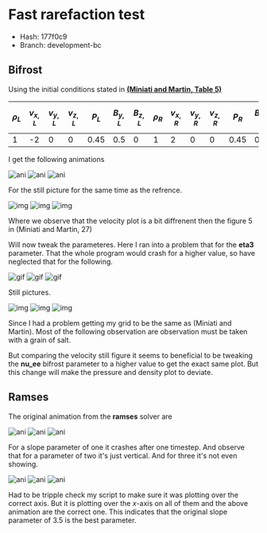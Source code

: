 <script
  src="https://cdn.mathjax.org/mathjax/latest/MathJax.js?config=TeX-AMS-MML_HTMLorMML"
  type="text/javascript">
</script>
# Fast rarefaction test

* Hash: 177f0c9
* Branch: development-bc

## Bifrost

Using the initial conditions stated in **[(Miniati and Martin, Table 5)](https://arxiv.org/pdf/1103.1878.pdf)** 

|$$\rho_L$$|$$v_{x,L}$$|$$v_{y,L}$$|$$v_{z,L}$$|$$P_L$$|$$B_{y,L}$$|$$B_{z,L}$$|$$\rho_R$$|$$v_{x,R}$$|$$v_{y,R}$$|$$v_{z,R}$$|$$P_R$$|$$B_{y,R}$$|$$B_{z,R}$$|
|---|---|---|---|---|---|---|---|---|---|---|---|---|---|
|1|-2|0|0|0.45|0.5|0|1|2|0|0|0.45|0.5|0|

I get the following animations 


![ani](images/fast_raref/og/rj4d_p.gif)
![ani](images/fast_raref/og/rj4d_v.gif)
![ani](images/fast_raref/og/rj4d_rho.gif)


For the still picture for the same time as the refrence.  


![img](images/fast_raref/og/rj4d_p_16.png)
![img](images/fast_raref/og/rj4d_v_16.png)
![img](images/fast_raref/og/rj4d_rho_16.png)


Where we observe that the velocity plot is a bit diffrenent then the figure 5 in (Miniati and Martin, 27) 


Will now tweak the parameteres. 
Here I ran into a problem that for the **eta3** parameter. 
That the whole program would crash for a higher value, so have neglected that for the following. 

![gif](images/fast_raref/changes/rj4d_p.gif)
![gif](images/fast_raref/changes/rj4d_v.gif)
![gif](images/fast_raref/changes/rj4d_rho.gif)

Still pictures. 

![img](images/fast_raref/changes/rj4d_p_16.png)
![img](images/fast_raref/changes/rj4d_v_16.png)
![img](images/fast_raref/changes/rj4d_rho_16.png)


Since I had a problem getting my grid to be the same as (Miniati and Martin). 
Most of the following observation are observation must be taken with a grain of salt. 

But comparing the velocity still figure it seems to beneficial to be tweaking the **nu_ee** bifrost parameter to a higher value to get the exact same plot. 
But this change will make the pressure and density plot to deviate. 


## Ramses
The original animation from the **ramses** solver are


![ani](images/fast_raref/ramses_og/rj4d_p.gif)
![ani](images/fast_raref/ramses_og/rj4d_v.gif)
![ani](images/fast_raref/ramses_og/rj4d_rho.gif)

For a slope parameter of one it crashes after one timestep. 
And observe that for a parameter of two it's just vertical. 
And for three it's not even showing.

![ani](images/fast_raref/ramses_changes/rj4d_p.gif)
![ani](images/fast_raref/ramses_changes/rj4d_v.gif)
![ani](images/fast_raref/ramses_changes/rj4d_rho.gif)


Had to be tripple check my script to make sure it was plotting over the correct axis. 
But it is plotting over the $x$-axis on all of them and the above animation are the correct one. 
This indicates that the original slope parameter of 3.5 is the best parameter.
